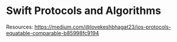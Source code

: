 # Swift Protocols and Algorithms

Resources:
https://medium.com/@lovekeshbhagat23/ios-protocols-equatable-comparable-b85998fc9194
